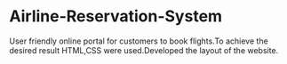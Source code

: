 # Airline-Reservation-System
User friendly online portal for customers to book flights.To achieve the desired result HTML,CSS were used.Developed the layout of the website.
